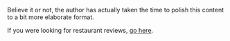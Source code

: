 

Believe it or not, the author has actually taken the time to
polish this content to a bit more elaborate format.

If you were looking for restaurant reviews, [go here](http://www.openstreetmap.org/node/797787714).


